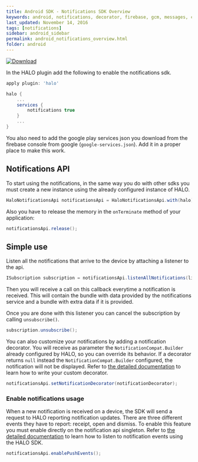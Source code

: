 ```yaml
---
title: Android SDK - Notifications SDK Overview
keywords: android, notifications, decorator, firebase, gcm, messages, cloud
last_updated: November 14, 2016
tags: [notifications]
sidebar: android_sidebar
permalink: android_notifications_overview.html
folder: android
---
```


[![Download](https://api.bintray.com/packages/halo-mobgen/maven/HALO-Notifications/images/download.svg) ](https://bintray.com/halo-mobgen/maven/HALO-Notifications/_latestVersion)

In the HALO plugin add the following to enable the notifications sdk.

```groovy
apply plugin: 'halo'

halo {
	...
	services {
		notifications true
	}
	...
}
```

You also need to add the google play services json you download from the firebase console from google (``google-services.json``). Add it in a proper place to make this work.

## Notifications API
To start using the notifications, in the same way you do with other sdks you must create a new instance using the already configured instance of HALO.

```java
HaloNotificationsApi notificationsApi = HaloNotificationsApi.with(halo);
```

Also you have to release the memory in the ```onTerminate``` method of your application:

```java
notificationsApi.release();
```

## Simple use

Listen all the notifications that arrive to the device by attaching a listener to the api.

```java
ISubscription subscription = notificationsApi.listenAllNotifications(listener);
```

Then you will receive a call on this callback everytime a notification is received. This will contain the bundle with data provided by the notifications service and a bundle with extra data if it is provided.

Once you are done with this listener you can cancel the subscription by calling ```unsubscribe()```.

```java
subscription.unsubscribe();
```

You can also customize your notifications by adding a notification decorator. You will receive as parameter the ```NotificationCompat.Builder``` already configured by HALO, so you can override its behavior. If a decorator returns ```null``` instead the ```NotificationCompat.Builder``` configured, the notification will not be displayed. Refer to [the detailed documentation](/android_notifications_detailed_api) to learn how to write your custom decorator.

```java
notificationsApi.setNotificationDecorator(notificationDecorator);
```

### Enable notifications usage

When a new notification is received on a device, the SDK will send a request to HALO reporting notification updates. There are three different events they have to report: receipt, open and dismiss. To enable this feature you must enable directly on the notification api singleton. Refer to [the detailed documentation](/android_notifications_report) to learn how to listen to notification events using the HALO SDK.


```java
notificationsApi.enablePushEvents();
```




